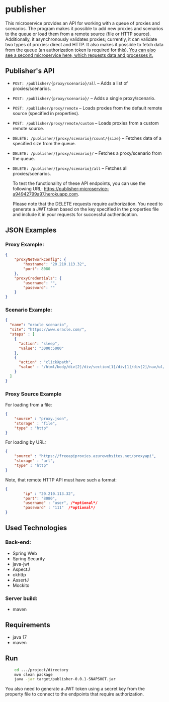 # publisher
This microservice provides an API for working with a queue of proxies and scenarios. The program makes it possible to add new proxies and scenarios to the queue or load them from a remote source (file or HTTP source). Additionally, it asynchronously validates proxies; currently, it can validate two types of proxies: direct and HTTP. It also makes it possible to fetch data from the queue (an authorization token is required for this). 
[You can also see a second microservice here, which requests data and processes it.](https://github.com/MorgothGorthaur/worker_microservice)
## Publisher's API

- `POST: /publisher/{proxy/scenario}/all` – Adds a list of proxies/scenarios.
- `POST: /publisher/{proxy/scenario}/` – Adds a single proxy/scenario.
- `POST: /publisher/proxy/remote` – Loads proxies from the default remote source (specified in properties).
- `POST: /publisher/proxy/remote/custom` – Loads proxies from a custom remote source.
- `DELETE: /publisher/{proxy/scenario}/count/{size}` – Fetches data of a specified size from the queue.
- `DELETE: /publisher/{proxy/scenario}/` – Fetches a proxy/scenario from the queue.
- `DELETE: /publisher/{proxy/scenario}/all` – Fetches all proxies/scenarios.

  To test the functionality of these API endpoints,
  you can use the following URL: 
  https://publisher-microservice-a94942799a97.herokuapp.com.

  Please note that the DELETE requests require authorization. 
  You need to generate a JWT token based on the key specified in the properties file
  and include it in your requests for successful authentication.
## JSON Examples

### Proxy Example:

```json
{
	"proxyNetworkConfig": {
		"hostname": "20.210.113.32",
		"port": 8080
	},
	"proxyCredentials": {
		"username": "",
		"password": ""
	}
}
```

### Scenario Example:
```json
{
  "name": "oracle scenario",
  "site": "https://www.oracle.com/",
  "steps" : [
    {
      "action": "sleep",
      "value": "3000:5000"
    },
    {
      "action" : "clickXpath",
      "value" : "/html/body/div[2]/div/section[1]/div[1]/div[2]/nav/ul/li[6]/button"
    }
  ]
}
```

### Proxy Source Example

For loading from a file:

```json
{
    "source" : "proxy.json",
    "storage" : "file",
    "type" : "http"
}
```

For loading by URL:

```json
{
    "source" : "https://freeapiproxies.azurewebsites.net/proxyapi",
    "storage" : "url",
    "type" : "http"
}
```

Note, that remote HTTP API must have such a format:
```json
{
		"ip" : "20.210.113.32",
		"port": "8080",
		"username" : "user", /*optional*/
		"password" : "111"  /*optional*/
}
```

## Used Technologies
 ### Back-end:
- Spring Web
- Spring Security
- java-jwt
- AspectJ
- okhttp
- AssertJ
- Mockito
 ### Server build:
- maven

## Requirements
- java 17
- maven

## Run
```bash
    cd .../project/directory
    mvn clean package
    java -jar target/publisher-0.0.1-SNAPSHOT.jar 
```
You also need to generate a JWT token using a secret key from the property file to connect to the endpoints that require authorization.
